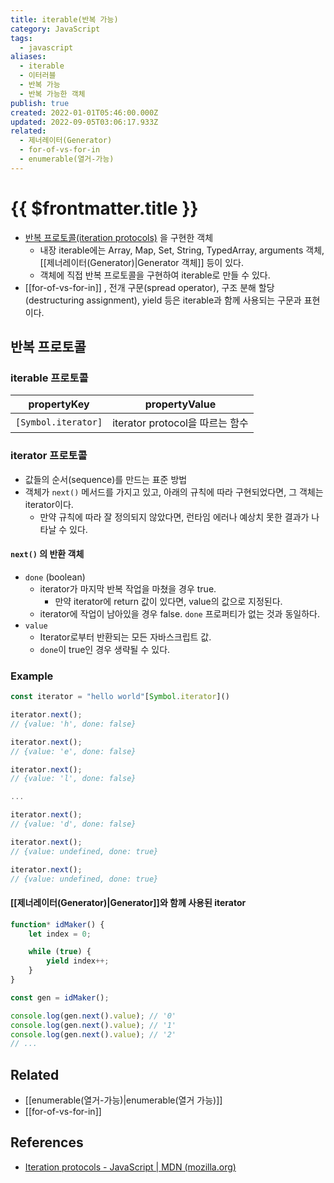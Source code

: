 ```yaml
---
title: iterable(반복 가능)
category: JavaScript
tags:
  - javascript
aliases:
  - iterable
  - 이터러블
  - 반복 가능
  - 반복 가능한 객체
publish: true
created: 2022-01-01T05:46:00.000Z
updated: 2022-09-05T03:06:17.933Z
related:
  - 제너레이터(Generator)
  - for-of-vs-for-in
  - enumerable(열거-가능)
---
```


# {{ $frontmatter.title }}

- [반복 프로토콜(iteration protocols)](https://developer.mozilla.org/ko/docs/Web/JavaScript/Reference/Iteration_protocols) 을 구현한 객체
  - 내장 iterable에는 Array, Map, Set, String, TypedArray, arguments 객체, [[제너레이터(Generator)|Generator 객체]] 등이 있다.
  - 객체에 직접 반복 프로토콜을 구현하여 iterable로 만들 수 있다.
- [[for-of-vs-for-in]] , 전개 구문(spread operator), 구조 분해 할당(destructuring assignment), yield 등은 iterable과 함께 사용되는 구문과 표현이다.

## 반복 프로토콜

### iterable 프로토콜

| propertyKey         | propertyValue                   |
| ------------------- | ------------------------------- |
| `[Symbol.iterator]` | iterator protocol을 따르는 함수 |

### iterator 프로토콜

- 값들의 순서(sequence)를 만드는 표준 방법
- 객체가 `next()` 메서드를 가지고 있고, 아래의 규칙에 따라 구현되었다면, 그 객체는 iterator이다.
  - 만약 규칙에 따라 잘 정의되지 않았다면, 런타임 에러나 예상치 못한 결과가 나타날 수 있다.

#### `next()` 의 반환 객체

- `done` (boolean)
  - iterator가 마지막 반복 작업을 마쳤을 경우 true.
    - 만약 iterator에 return 값이 있다면, value의 값으로 지정된다.
  - iterator에 작업이 남아있을 경우 false. `done` 프로퍼티가 없는 것과 동일하다.
- `value`
  - Iterator로부터 반환되는 모든 자바스크립트 값.
  - `done`이 true인 경우 생략될 수 있다.

### Example

```js
const iterator = "hello world"[Symbol.iterator]()

iterator.next();
// {value: 'h', done: false}

iterator.next();
// {value: 'e', done: false}

iterator.next();
// {value: 'l', done: false}

...

iterator.next();
// {value: 'd', done: false}

iterator.next();
// {value: undefined, done: true}

iterator.next();
// {value: undefined, done: true}
```

#### [[제너레이터(Generator)|Generator]]와 함께 사용된 iterator

```js
function* idMaker() {
	let index = 0;

	while (true) {
		yield index++;
	}
}

const gen = idMaker();

console.log(gen.next().value); // '0'
console.log(gen.next().value); // '1'
console.log(gen.next().value); // '2'
// ...
```

## Related

- [[enumerable(열거-가능)|enumerable(열거 가능)]]
- [[for-of-vs-for-in]]

## References

- [Iteration protocols - JavaScript | MDN (mozilla.org)](https://developer.mozilla.org/ko/docs/Web/JavaScript/Reference/Iteration_protocols)
